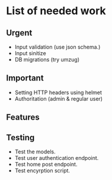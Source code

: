 # List of needed work

## Urgent

- Input validation (use json schema.)
- Input sinitize
- DB migrations (try umzug)

## Important

- Setting HTTP headers using helmet
- Authoritation (admin & regular user)

## Features

## Testing

- Test the models.
- Test user authentication endpoint.
- Test home post endpoint.
- Test encyrption script.
